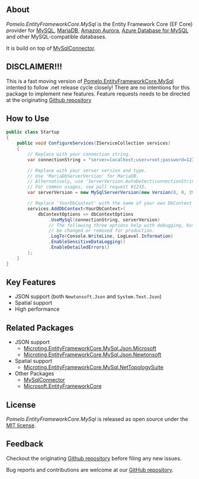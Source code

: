 ﻿## About

_Pomelo.EntityFrameworkCore.MySql_ is the Entity Framework Core (EF Core) provider for [MySQL](https://www.mysql.com), [MariaDB](https://mariadb.org), [Amazon Aurora](https://aws.amazon.com/rds/aurora), [Azure Database for MySQL](https://azure.microsoft.com/en-us/services/mysql) and other MySQL-compatible databases.

It is build on top of [MySqlConnector](https://github.com/mysql-net/MySqlConnector).

## DISCLAIMER!!!
This is a fast moving version of [Pomelo.EntityFrameworkCore.MySql](https://www.nuget.org/packages/Pomelo.EntityFrameworkCore.MySql) intented to follow .net release cycle closely!
There are no intentions for this package to implement new features. Feature requests needs to be directed at the originating [Github repository](https://github.com/PomeloFoundation/Pomelo.EntityFrameworkCore.MySql)

## How to Use

```csharp
public class Startup
{
    public void ConfigureServices(IServiceCollection services)
    {
        // Replace with your connection string.
        var connectionString = "server=localhost;user=root;password=1234;database=ef";

        // Replace with your server version and type.
        // Use 'MariaDbServerVersion' for MariaDB.
        // Alternatively, use 'ServerVersion.AutoDetect(connectionString)'.
        // For common usages, see pull request #1233.
        var serverVersion = new MySqlServerVersion(new Version(8, 0, 29));

        // Replace 'YourDbContext' with the name of your own DbContext derived class.
        services.AddDbContext<YourDbContext>(
            dbContextOptions => dbContextOptions
                .UseMySql(connectionString, serverVersion)
                // The following three options help with debugging, but should
                // be changed or removed for production.
                .LogTo(Console.WriteLine, LogLevel.Information)
                .EnableSensitiveDataLogging()
                .EnableDetailedErrors()
        );
    }
}
```

## Key Features

* JSON support (both `Newtonsoft.Json` and `System.Text.Json`)
* Spatial support
* High performance

## Related Packages

* JSON support
  * [Microting.EntityFrameworkCore.MySql.Json.Microsoft](https://www.nuget.org/packages/Microting.EntityFrameworkCore.MySql.Json.Microsoft)
  * [Microting.EntityFrameworkCore.MySql.Json.Newtonsoft](https://www.nuget.org/packages/Microting.EntityFrameworkCore.MySql.Json.Newtonsoft)
* Spatial support
  * [Microting.EntityFrameworkCore.MySql.NetTopologySuite](https://www.nuget.org/packages/Microting.EntityFrameworkCore.MySql.NetTopologySuite)
* Other Packages
  * [MySqlConnector](https://www.nuget.org/packages/MySqlConnector)
  * [Microsoft.EntityFrameworkCore](https://www.nuget.org/packages/Microsoft.EntityFrameworkCore)

## License

_Pomelo.EntityFrameworkCore.MySql_ is released as open source under the [MIT license](https://github.com/PomeloFoundation/Pomelo.EntityFrameworkCore.MySql/blob/main/LICENSE).

## Feedback

Checkout the originating [Github repository](https://github.com/PomeloFoundation/Pomelo.EntityFrameworkCore.MySql) before filing any new issues.

Bug reports and contributions are welcome at our [GitHub repository](https://github.com/microting/Pomelo.EntityFrameworkCore.MySql).